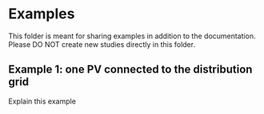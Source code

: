 # Examples
This folder is meant for sharing examples in addition to the documentation.
Please DO NOT create new studies directly in this folder.

## Example 1: one PV connected to the distribution grid
Explain this example 

